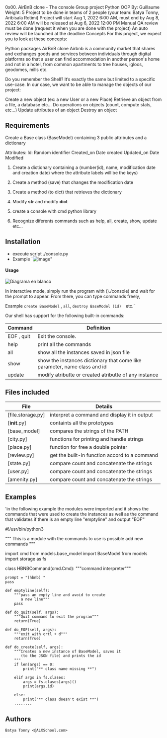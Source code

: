 0x00. AirBnB clone - The console
Group project
Python
OOP
 By: Guillaume
 Weight: 5
 Project to be done in teams of 2 people (your team: Batya Tonny, Aribisala Rotimi)
 Project will start Aug 1, 2022 6:00 AM, must end by Aug 8, 2022 6:00 AM
 will be released at Aug 6, 2022 12:00 PM
 Manual QA review must be done (request it when you are done with the project)
 An auto review will be launched at the deadline
Concepts
For this project, we expect you to look at these concepts:

Python packages
AirBnB clone
Airbnb is a community market that shares and exchanges goods and services between individuals through digital platforms so that a user can find accommodation in another person's home and not in a hotel, from common apartments to tree houses, igloos, geodomes, mills etc.

Do you remember the Shell? It’s exactly the same but limited to a specific use-case. In our case, we want to be able to manage the objects of our project:

Create a new object (ex: a new User or a new Place)
Retrieve an object from a file, a database etc…
Do operations on objects (count, compute stats, etc…)
Update attributes of an object
Destroy an object
## Requirements

Create a Base class (BaseModel) containing 3 public attributes and a dictionary

Attributes:
Id: Random identifier
Created_on Date created
Updated_on Date Modified

1) Create a dictionary containing a (number(id), name, modification date and creation date) where the attribute labels will be the keys)

2) Create a method (save) that changes the modification date

3) Create a method (to dict) that retrieves the dictionary

4) Modify __str__ and modify __dict__

5) create a console with cmd python library

6) Recognize diferents commands such as help, all, create, show, update etc... 
   
      
## Installation

   - execute script ./console.py
   - Example `![image](https://user-images.githubusercontent.com/81341089/156897944-ec48c7e0-628e-402e-b89c-6b1278b8fbe2.png)" 


#### Usage
![Diagrama en blanco](https://user-images.githubusercontent.com/81341089/157085487-53ca36a4-4b97-49da-980d-6b504e0c8b30.png)

In interactive mode, simply run the program with ()./console) and wait for the prompt to appear. From there, you can type commands freely,

Example `create BaseModel` , `all`, `destroy BaseModel (id)  `etc.`


Our shell has support for the following built-in commands:

| Command             | Definition                                                                                |
| ------------------- | ----------------------------------------------------------------------------------------- |
| EOF , quit          | Exit the console.                                                                         |
| help                | print all the commands                                                                    |
| all                 | show all the instances saved in json file                                                 |
| show                | show the instances dictionary that come  like parameter,  name class and id               |
| update              | modify atributte or created atributte of any instance                                     |

## Files included


| File                   | Details                                       |
|----------------------- | ------------------------------------------    |
| [file.storage.py] | interpret a command and display it in output  |
| [__init__.py]          | containts all the prototypes                  |
| [base_model]           | compares the strings of the PATH 		 |
| [city.py]	         | functions for printing and handle strings     |
| [place.py]	         | function for free a double pointer	         |
| [review.py]	         | get the built-in function accord to a command |
| [state.py]             | compare count and concatenate the strings	 |
| [user.py]              | compare count and concatenate the strings	 |
| [amenity.py]           | compare count and concatenate the strings	 |

## Examples

'in the following example the modules were imported and it shows the commands that were used to create the instances as well as the command that validates if there is an empty line "emptyline" and output "EOF"'

#!/usr/bin/python3

""" This is a module with the commands to use
    is possible add new commands
"""

import cmd
from models.base_model import BaseModel
from models import storage as fs


class HBNBCommand(cmd.Cmd):
    """command interpreter"""

    prompt = "(hbnb) "
    pass

    def emptyline(self):
        """pass an empty line and avoid to create
           a new line"""
        pass

    def do_quit(self, args):
        """Quit command to exit the program"""
        return(True)

    def do_EOF(self, args):
        """exit with crtl + d"""
        return(True)

    def do_create(self, args):
        """Creates a new instance of BaseModel, saves it
           (to the JSON file) and prints the id
        """
        if len(args) == 0:
            print("** class name missing **")

        elif args in fs.clases:
            args = fs.clases[args]()
            print(args.id)

        else:
            print("** class doesn't exist **")
	    ........



## Authors
```
Batya Tonny <@ALXSchool.com>
